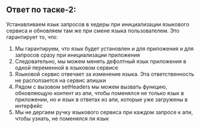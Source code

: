## Ответ по таске-2:

Устанавливаем язык запросов в хедеры при инициализации языкового сервиса и обновляем там же
при смене языка пользователем. Это гарантирует то, что:

1. Мы гарантируем, что язык будет установлен и для
приложения и для запросов сразу при инициализации приложения
2. Следовательно, мы можем менять дефолтный язык приложения в одной переменной в языковом
сервисе
3. Языковой сервис отвечает за изменение языка. Эта ответственность не расползается на сервис апишки
4. Рядом с вызовом setHeaders мы можем вызвать функцию, обновляющую контент из апи,
чтобы поменялся не только язык в приложении, но и язык в ответах из апи, которые уже
загружены в интерфейс
5. Мы не дергаем ручку языкового сервиса при каждом запросе к апи, чтобы узнать, не поменялся ли язык